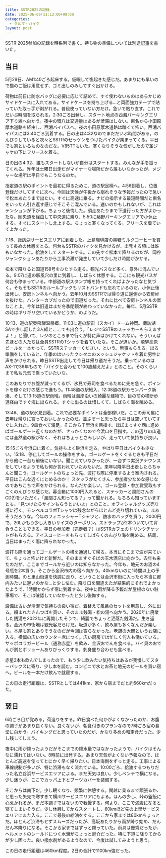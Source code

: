 ```yaml
---
title: SSTR2025の記録
date: 2025-06-05T11:13:00+09:00
categories:
  - クルマ・バイク
layout: post
---
```

SSTR 2025参加の記録を時系列で書く。持ち物の準備については別途[記事](/blog/2025/06/sstrと雨装備.html)を書いた。

## 当日

5月29日、AM1:40ごろ起床する。仮眠して夜起きた感じだ。あまりにも早いので猫のご飯は用意せず、ゴミ出しのみしてすぐ出かける。

荷物は前日に防水バッグに必要に応じて詰めて、すぐ使わないものはあらかじめサイドケースに入れてある。サイドケースを持ち上げる…と両面強力テープで貼っていた取っ手が剥がれる。普段使っていない方だけ。急いで貼り直す。これでだいぶ時間を取られる。2:30ごろ出発し、スタート地点の西湘パーキングエリア下り線へ向かう。夜中の環八は交通量はあるが渋滞はしない。東名から小田原厚木道路を経由し、西湘バイパスへ。夜の小田原厚木道路は暗くて怖い。西湘バイパスには3:40ごろ到着する。日の出は4:32なのでまだだいぶ時間がある。のんびりしていると次々とSSTRのゼッケンをつけたバイクが集まってくる。平日でも割といるものなのだな。V85TTもいた。寒くなりそうな気がしたので革ジャケの下にフリースを着る。

日の出の4:32、誰もスタートしないが自分はスタートする。みんなが手を振ってくれる。昨年は土曜日出走だがマイナーな場所だから誰もいなかったが、メジャーな場所は平日でもこうなるのか。

指定道の駅のポイントを最初に得るために、道の駅足柄へ。4:56到着し、位置登録だけしてすぐに次へ。今回は天候が午後から崩れそうな予報だったので急いで松本あたりまで出たい。すぐに高速に乗る。ナビの指示する最短時間だと東名をいったん引き返す感じでそこそこ混んでいる。速いのかもしれないが、これはテンションが下がる。ちょっと後悔した。須走あたりまで下道行った方がよかったな。圏央道を経由して中央道に乗り、5:50に藤野パーキングエリアで小休止する。すぐにスタートし北上する。ちょっと寒くなってくる。フリースを着ていてよかった。

7:16、諏訪湖サービスエリアに到着した。上島珈琲店の黒糖ミルクコーヒーを買って長めの休憩をとる。何台もSSTRのバイクを見かけるが、出発する頃には誰もいなかった。給油をしてスタートする。この先すぐ松本で降りるのだが、岡谷ジャンクションあたりから工事渋滞が発生していて少しだけ時間がかかる。

松本で降りると国道158号をひたすら走る。観光バスなど多く、意外に混んでいる。9:07に道の駅風穴の里に到着し、しばらく休憩する。ここにも観光バスが何台も停まっている。中部道の駅スタンプ帳を持ってくればよかったなと気づく。そもそもSSTRのルールブックもリストバンドも忘れているのだ。小休止後出発し、安房トンネルへ向かう。去年10月のSSTRでは帰り道に逆側から安房峠を抜けた。ハンターカブだったので旧道だった。それに比べて安房トンネルの楽なことよ。今年は旧道はまだ冬季閉鎖が終わっていなかった。毎年、5月SSTRの時はギリギリ空いているかどうか、のようだ。

10:13、道の駅奥飛騨温泉郷。11:03に道の駅宙（スカイ）ドーム神岡。諏訪湖SAで少し話した3人組とここでも出会う。「レジでSSTRのステッカーもらえますよ！」と聞いて、レジのところまで行くが特に声はかけてくれない。そういえば先ほどの人たちは全員SSTRのTシャツを着ていたな。そこが違いか。飛騨高原ビールを一本かって、SSTRステッカーください、という。無事もらえる。出る準備をしていると、年季のはいったクシタニのメッシュジャケットを着た男性に声をかけられる。昨日SSTR出走して今日は帰り道だそうだ。乗っているのはAX-1で36年もので「バイクと合わせて100歳越えだよ」とのこと。そのくらいまで私も元気で乗っていたいな。

このあたりでお腹が減ってくるが、氷見で寿司を食べるために先を急ぐ。ポイントを稼ぐだけの感じで進もう。11:48道の駅細入、12:38道の駅カモンパーク新湊、そして13:15道の駅雨晴。雨晴は海岸沿いの綺麗な建物で、目の前の横断歩道経由ですぐ海に出られる。すぐに出るのは惜しくて、しばらく海を眺める。

13:46、道の駅氷見到着。これで必要なポイントは全部稼いだ。ここの寿司屋に去年は帰りに寄っておいしかったのだ。並ぶぞーと思ったら平日は空いていてすぐに入れた。9皿食べて満足。そこから千里浜を目指す。ほぼまっすぐ西に進めばゴールゲート近くなのだが、せっかくなので今浜口を目指す。この辺りの山道には全然道の駅がなく、それはちょっとさみしいが、走っていて気持ちが良い。

15:15ごろ今浜口に着く。気持ちよく砂浜を走る。やはり平日はバイクも少ない。15:18、停止してゴールの操作をする。ゴールゲートをくぐるときも平日だから他に一台も前後にいない。聞こえていなかったが、一台ずつ実況アナウンスをしているようで私も何か言われていたみたいだ。来年以降平日出走したらちゃんと聞こう。ゴールゲートのちょっと先、波打ち際に停車するよう案内される。平日はこんな近くにとめるのか！ スタッフがたくさん、参加者少なめな感じなのであちこちで声をかけられる。なんだか楽しい。ゴール登録・参加賞受取もすごくのんびりな感じだ。募金箱に1000円入れると、ステッカーと風間さんのCD(!)をいただく。「風間さん知ってる？」って聞かれる。もちろん知っていますとも。「見つけたらサインもらうといいよ」とのこと。オフィシャルグッズ売り場に行く。モンベルコラボTシャツは残念ながらほとんど売り切れている。まあそうだろうな。今年のフィニッシャーTシャツと、防水のバッグを買う。2000円で、20Lかもう少し大きいサイズのターポリン。ストラップが2本ついていて背負うこともできる。平日の参加者（完走者？）はSSTRカフェのドリンクチケットがもらえる。アイスコーヒーをもらってしばらくのんびり海を眺める。結局、当日はまったく雨に降られなかった。

波打ち際を通ってゴールゲートの横を通過して帰る。本当にそこまで波が来ていて、ちょっと怖いけど新鮮だ。そのまますぐそばの玉木酒店に向かう。去年も来たのだが、ここまでゴールから近いのは知らなかった。今年も、地元のお酒の4号瓶を2本買う。そこから金沢市内の宿へ向かう。40kmないのに1時間以上の予測時間。のと里山街道を快調に走り、ということは金沢市街に入ったら本当に都内みたいに遅いのかな…と少し怯む。降り口を間違えたが結果的にそれでよかったようで、1時間かからず宿に到着する。夜中に雨が降る予報だが屋根のない駐車場で、そこは確認していなかったと少し後悔する。

設備は古いが清潔で気持ちの良い宿だ。着替えて風呂のセットを用意し、外に出る。頼まれたきんつばを買い、そのまま銭湯・松の湯へ向かう。2020年に廃業した銭湯を2022年に再開したそうで、綺麗でちょっと洒落た銭湯だ。生き返る。金沢の市街地は観光客だらけだ。坂道が多く、飲み屋も多くなんだか楽しい。本屋も割とありそうなのだが今回は寄らなかった。老舗の大関というお店に入る。横幅の広いカウンター席につく。広い厨房では忙しく何人も働いている。サッポロラガービール（通称赤星）を飲み、金沢おでんを食べる。バイ貝のおでんが割とボリュームありびっくりする。刺身盛り合わせも食べる。

赤星2本も飲んでしまったので、もう少し飲みたい気持ちはあるが我慢してスターバックスに寄り、少し本を読む。コンビニで水とお茶と地元のビールを買い宿へ。ビールを一本だけ飲んで就寝する。

この日の走行距離は、SSTRとしては441km、家から宿までだと約560kmだった。

## 翌日

6時ごろ目が覚める。荷造りをする。昨日食べた何かがよくなかったのか、お腹の調子があまり良くない。良くないが、朝食付きのプランなので7時ごろ宿の食堂に向かう。バイキングだと思っていたのだが、かなり多めの和定食だった。少し残してしまう。

夜中に雨が降ったようだがそこまでの降水量ではなかったようで、バイクはそんなに濡れてはいない。8時前に出発する。あまり天気がよくない予報なので、ほとんど高速を使ってとにかく早く帰りたい。日本海側をずっと走る。工事による車線規制が多いが、特に渋滞もなく流れている。10:00ごろ、給油するつもりだった名立谷浜サービスエリアによる。まだ天気は良い。少しベンチで横になる。少し迷うが、ここでカッパ上下とブーツカバーを装備する。

そこからは南下だ。少し眠くなり、頻繁に休憩する。関越に乗るまで頑張るか、と思った矢先で寒すぎて横川サービスエリアにもよる。ほんの少し、峠の釜飯に心惹かれるが、まだ本調子ではないので我慢する。何より、ここで満腹になると寝てしまいそうだ。少し休憩してからスタートし、60kmほど先の上里サービスエリアにまた入る。ここで最後の給油をする。ここから家までは80kmちょっとだ。ほとんど渋滞もせずスムーズだったが、高坂あたりから雨が降り始め、だんだん本降りになる。そこから家まではずっと降っていた。雨具は優秀だったが、ヘルメットのシールドにつく水滴がちょっと厄介だった。特に下道に降りてからが少し困った。良い撥水剤があるようなので、今度は試してみようと思う。

この日の走行距離は460km程度。2日の合計で1100km強だった。
